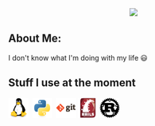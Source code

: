 <div id="header" align="center">
  <img src="https://media.giphy.com/media/kB3c7Gm4OXGNO/giphy.gif" width="600"/>
</div>
  
## About Me: 
I don't know what I'm doing with my life 😃

## Stuff I use at the moment
<div id="tools">
    <img src="https://github.com/devicons/devicon/blob/master/icons/linux/linux-original.svg" title="Linux" alt="Linux" width="40" height="40"/>&nbsp;
    <img src="https://github.com/devicons/devicon/blob/master/icons/python/python-original.svg" title="Python" alt="Python" width="40" height="40"/>&nbsp;
    <img src="https://github.com/devicons/devicon/blob/master/icons/git/git-original-wordmark.svg" title="Git" alt="Git" width="40" height="40"/>
    <img src="https://github.com/devicons/devicon/blob/master/icons/rails/rails-original-wordmark.svg" title"Rails" alt="Rails" width="40" height="40"/>
    <img src="https://github.com/devicons/devicon/blob/master/icons/rust/rust-original.svg" title="Linux" alt="Linux" width="40" height="40"/>&nbsp;
</div>
